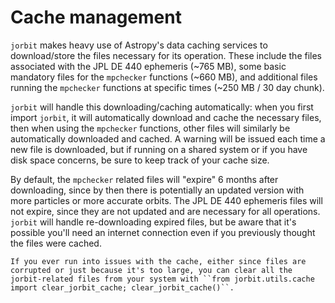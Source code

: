 # Cache management

``jorbit`` makes heavy use of Astropy's data caching services to download/store the files necessary for its operation. These include the files associated with the JPL DE 440 ephemeris (~765 MB), some basic mandatory files for the ``mpchecker`` functions (~660 MB), and additional files running the ``mpchecker`` functions at specific times (~250 MB / 30 day chunk). 

``jorbit`` will handle this downloading/caching automatically: when you first import ``jorbit``, it will automatically download and cache the necessary files, then when using the `mpchecker` functions, other files will similarly be automatically downloaded and cached. A warning will be issued each time a new file is downloaded, but if running on a shared system or if you have disk space concerns, be sure to keep track of your cache size.

By default, the ``mpchecker`` related files will "expire" 6 months after downloading, since by then there is potentially an updated version with more particles or more accurate orbits. The JPL DE 440 ephemeris files will not expire, since they are not updated and are necessary for all operations. ``jorbit`` will handle re-downloading expired files, but be aware that it's possible you'll need an internet connection even if you previously thought the files were cached.

```{note}
If you ever run into issues with the cache, either since files are corrupted or just because it's too large, you can clear all the jorbit-related files from your system with ``from jorbit.utils.cache import clear_jorbit_cache; clear_jorbit_cache()``.
```
